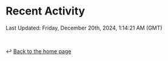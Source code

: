 # Recent Activity

<!--RECENT_ACTIVITY:start-->
<!--RECENT_ACTIVITY:end-->

<!--RECENT_ACTIVITY:last_update-->
Last Updated: Friday, December 20th, 2024, 1:14:21 AM (GMT)
<!--RECENT_ACTIVITY:last_update_end-->

<br>

↩️ [Back to the home page](/README.md)
